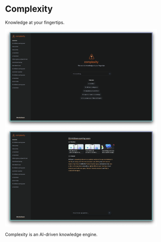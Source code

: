 # Complexity

Knowledge at your fingertips.

<img src="./assets/sc2.png" width="500px" />
<img src="./assets/sc3.png" width="500px" />

Complexity is an AI-driven knowledge engine.
